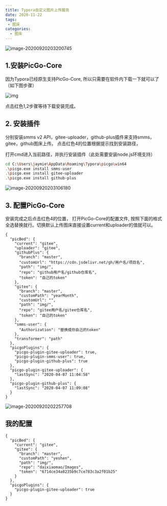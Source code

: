 ```yaml
---
title: Typora自定义图片上传服务
date: 2020-11-22
tags:
 - 图床
categories:
  - 图床
---
```


![image-20200920203200745](https://gitee.com/daixiaomao/Images/raw/master/img/image-20200920203200745.png)

## 1.安装PicGo-Core

因为Typora已经原生支持PicGo-Core, 所以只需要在软件内下载一下就可以了（如下图步骤）

![img](https://gitee.com/daixiaomao/Images/raw/master/img/20200407121101434.png)

点击红色1,2步骤等待下载安装完成。

## 2. 安装插件

分别安装smms v2 API，gitee-uploader，github-plus插件来支持smms，gitee，github图床上传。
点击红色4的位置根据提示找到安装路径，

打开cmd进入当前路径，并执行安装插件（此处需要安装node.js环境支持）

```bash
cd C:\Users\jaymie\AppData\Roaming\Typora\picgo\win64
.\picgo.exe install smms-user
.\picgo.exe install gitee-uploader
.\picgo.exe install github-plus
```

![image-20200920203106180](https://gitee.com/daixiaomao/Images/raw/master/img/image-20200920203106180.png)

## 3. 配置PicGo-Core

安装完成之后点击红色4的位置， 打开PicGo-Core的配置文件, 按照下面的格式全选替换就行。切换默认上传图床直接设置current和uploader的值就可以。

```
{
  "picBed": {
    "current": "gitee",
    "uploader": "gitee",
    "githubPlus": {
      "branch": "master",
      "customUrl": "https://cdn.jsdelivr.net/gh/用户名/项目名",
      "path": "img/",
      "repo": "github用户名/github仓库名",
      "token": "自己的token"
    },
    "gitee": {
      "branch": "master",
      "customPath": "yearMonth",
      "customUrl": "",
      "path": "img/",
      "repo": "gitee用户名/gitee仓库名",
      "token": "自己的token"
    },
    "smms-user": {
      "Authorization": "替换成你自己的token"
    },
    "transformer": "path"
  },
  "picgoPlugins": {
    "picgo-plugin-gitee-uploader": true,
    "picgo-plugin-smms-user": true,
    "picgo-plugin-github-plus": true
  },
  "picgo-plugin-gitee-uploader": {
    "lastSync": "2020-04-07 11:04:58"
  },
  "picgo-plugin-github-plus": {
    "lastSync": "2020-04-07 11:09:08"
  }
}
```

![image-20200920202257708](https://gitee.com/daixiaomao/Images/raw/master/img/image-20200920202257708.png)

## 我的配置

```
{
  "picBed": {
    "current": "gitee",
    "gitee": {
      "branch": "master",
      "customPath": "yeshen",
      "path": "img/",
      "repo": "daixiaomao/Images",
      "token": "6714ce34a8235b9c7ce783c3a2f01b25"
    }
  },
  "picgoPlugins": {
    "picgo-plugin-gitee-uploader": true
  }
}
```

